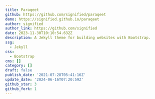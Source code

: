 ```yaml
---
title: Paraqeet
github: https://github.com/signified/paraqeet
demo: https://signified.github.io/paraqeet
author: signified
author_link: https://github.com/signified
date: 2023-11-30T10:10:54.632Z
description: A Jekyll theme for building websites with Bootstrap.
ssg:
  - Jekyll
css:
  - Bootstrap
cms: []
category: []
draft: false
publish_date: '2021-07-28T05:41:16Z'
update_date: '2024-06-16T07:20:59Z'
github_star: 3
github_fork: 1
---
```

